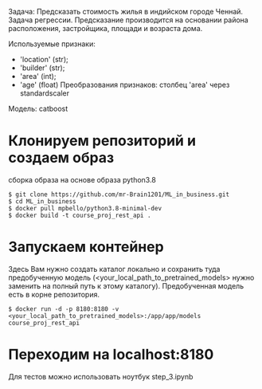 Задача: Предсказать стоимость жилья в индийском городе Ченнай.
Задача регрессии.
Предсказание производится на основании района расположения, застройщика, площади и возраста дома.

Используемые признаки:

- 'location' (str);
- 'builder' (str);
- 'area' (int);
- 'age' (float)
Преобразования признаков: столбец 'area' через standardscaler

Модель: catboost

# Клонируем репозиторий и создаем образ
сборка образа на основе образа python3.8
```
$ git clone https://github.com/mr-Brain1201/ML_in_business.git
$ cd ML_in_business
$ docker pull mpbello/python3.8-minimal-dev 
$ docker build -t course_proj_rest_api .
```
# Запускаем контейнер
Здесь Вам нужно создать каталог локально и сохранить туда предобученную модель (<your_local_path_to_pretrained_models> нужно заменить на полный путь к этому каталогу). Предобученная модель есть в корне репозитория.
```
$ docker run -d -p 8180:8180 -v <your_local_path_to_pretrained_models>:/app/app/models course_proj_rest_api
```
# Переходим на localhost:8180
Для тестов можно использовать ноутбук step_3.ipynb
